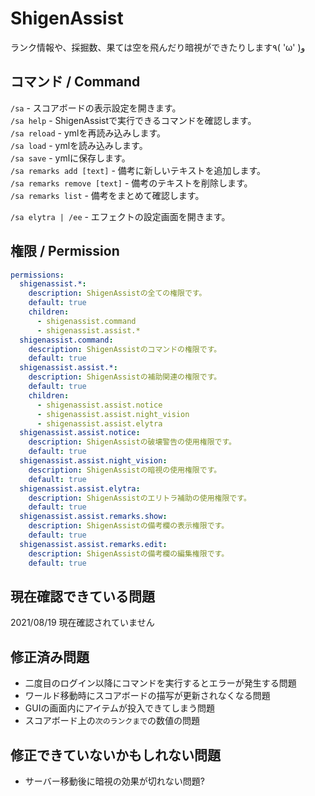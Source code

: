 # ShigenAssist
ランク情報や、採掘数、果ては空を飛んだり暗視ができたりします٩( 'ω' )و

## コマンド / Command
`/sa` - スコアボードの表示設定を開きます。</br>
`/sa help` - ShigenAssistで実行できるコマンドを確認します。</br>
`/sa reload` - ymlを再読み込みします。</br>
`/sa load` - ymlを読み込みします。</br>
`/sa save` - ymlに保存します。</br>
`/sa remarks add [text]` - 備考に新しいテキストを追加します。</br>
`/sa remarks remove [text]` - 備考のテキストを削除します。</br>
`/sa remarks list` - 備考をまとめて確認します。</br>

`/sa elytra | /ee` - エフェクトの設定画面を開きます。

## 権限 / Permission
```Yaml
permissions:
  shigenassist.*:
    description: ShigenAssistの全ての権限です。
    default: true
    children:
      - shigenassist.command
      - shigenassist.assist.*
  shigenassist.command:
    description: ShigenAssistのコマンドの権限です。
    default: true
  shigenassist.assist.*:
    description: ShigenAssistの補助関連の権限です。
    default: true
    children:
      - shigenassist.assist.notice
      - shigenassist.assist.night_vision
      - shigenassist.assist.elytra
  shigenassist.assist.notice:
    description: ShigenAssistの破壊警告の使用権限です。
    default: true
  shigenassist.assist.night_vision:
    description: ShigenAssistの暗視の使用権限です。
    default: true
  shigenassist.assist.elytra:
    description: ShigenAssistのエリトラ補助の使用権限です。
    default: true
  shigenassist.assist.remarks.show:
    description: ShigenAssistの備考欄の表示権限です。
    default: true
  shigenassist.assist.remarks.edit:
    description: ShigenAssistの備考欄の編集権限です。
    default: true
```

## 現在確認できている問題
2021/08/19 現在確認されていません

## 修正済み問題
- 二度目のログイン以降にコマンドを実行するとエラーが発生する問題
- ワールド移動時にスコアボードの描写が更新されなくなる問題
- GUIの画面内にアイテムが投入できてしまう問題
- スコアボード上の`次のランクまで`の数値の問題

## 修正できていないかもしれない問題
- サーバー移動後に暗視の効果が切れない問題?